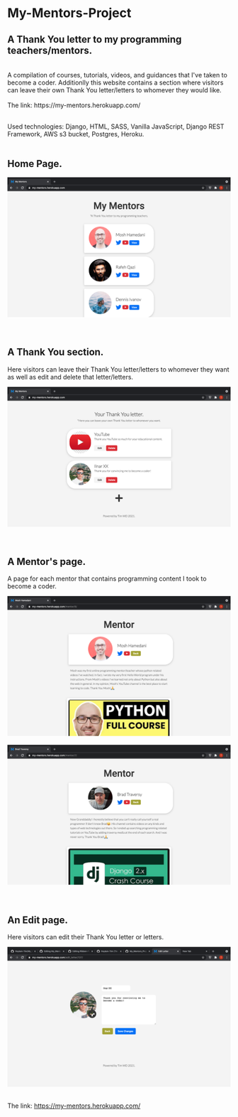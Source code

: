 # My-Mentors-Project

## A Thank You letter to my programming teachers/mentors.
<br>
A compilation of courses, tutorials, videos, and guidances that I've taken to become a coder.
Additionlly this website contains a section where visitors can leave their own Thank You letter/letters to whomever they would like.
<br><br>
The link: https://my-mentors.herokuapp.com/
<br><br>

Used technologies: Django, HTML, SASS, Vanilla JavaScript, Django REST Framework, AWS s3 bucket, Postgres, Heroku.
<br><br>

## Home Page.

<img alt='Home page.' src="https://github.com/HeyIam-Tim/My_Mentors_Project/blob/master/static/images/Home-Page.png">
<br><br><br>


## A Thank You section.
Here visitors can leave their Thank You letter/letters to whomever they want as well as edit and delete that letter/letters.

<img alt='thankyou-section.' src="https://github.com/HeyIam-Tim/My_Mentors_Project/blob/master/static/images/Ty_section.png">
<br><br><br>


## A Mentor's page.
A page for each mentor that contains programming content I took to become a coder.

<img alt='detail-page.' src="https://github.com/HeyIam-Tim/My_Mentors_Project/blob/master/static/images/Detail-Page.png">
<br><br>
<img alt='detail-page.' src="https://github.com/HeyIam-Tim/My_Mentors_Project/blob/master/static/images/Detail-Page2.png">
<br><br><br>

## An Edit page.
Here visitors can edit their Thank You letter or letters.

<img alt='edit-page.' src="https://github.com/HeyIam-Tim/My_Mentors_Project/blob/master/static/images/Edit-Page.png">
<br><br>

The link: https://my-mentors.herokuapp.com/
<br><br>


